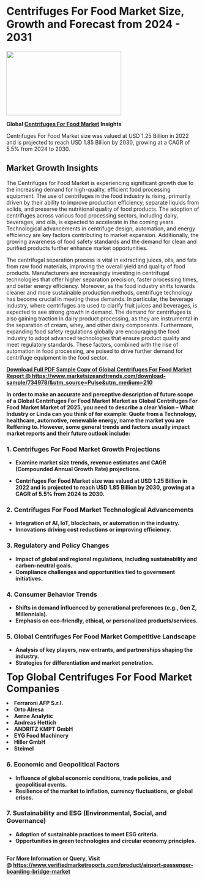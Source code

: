 <H1>Centrifuges For Food Market Size, Growth and Forecast from 2024 - 2031</H1><img class="aligncenter size-medium wp-image-584254" src="https://thirdeyenews.in/wp-content/uploads/2024/09/Global-Market-Research-300x168.jpeg" alt="" width="300" height="168" /><p><strong>Global&nbsp;<a href="https://www.marketsizeandtrends.com/download-sample/734978/&amp;utm_source=Pulse&amp;utm_medium=210">Centrifuges For Food Market</a> Insights</strong></p><p>Centrifuges For Food Market size was valued at USD 1.25 Billion in 2022 and is projected to reach USD 1.85 Billion by 2030, growing at a CAGR of 5.5% from 2024 to 2030.</p><p><!DOCTYPE html> <html lang="en"> <head> <meta charset="UTF-8"> <meta name="viewport" content="width=device-width, initial-scale=1.0"> <title>Centrifuges for Food Market Growth Insights</title> </head> <body> <h2>Market Growth Insights</h2> <p>The Centrifuges for Food Market is experiencing significant growth due to the increasing demand for high-quality, efficient food processing equipment. The use of centrifuges in the food industry is rising, primarily driven by their ability to improve production efficiency, separate liquids from solids, and preserve the nutritional quality of food products. The adoption of centrifuges across various food processing sectors, including dairy, beverages, and oils, is expected to accelerate in the coming years. Technological advancements in centrifuge design, automation, and energy efficiency are key factors contributing to market expansion. Additionally, the growing awareness of food safety standards and the demand for clean and purified products further enhance market opportunities.</p> <p><strong><a href="#"></a></strong></p> <p>The centrifugal separation process is vital in extracting juices, oils, and fats from raw food materials, improving the overall yield and quality of food products. Manufacturers are increasingly investing in centrifugal technologies that offer higher separation precision, faster processing times, and better energy efficiency. Moreover, as the food industry shifts towards cleaner and more sustainable production methods, centrifuge technology has become crucial in meeting these demands. In particular, the beverage industry, where centrifuges are used to clarify fruit juices and beverages, is expected to see strong growth in demand. The demand for centrifuges is also gaining traction in dairy product processing, as they are instrumental in the separation of cream, whey, and other dairy components. Furthermore, expanding food safety regulations globally are encouraging the food industry to adopt advanced technologies that ensure product quality and meet regulatory standards. These factors, combined with the rise of automation in food processing, are poised to drive further demand for centrifuge equipment in the food sector.</p> <p><strong><a href="#"></p><p><span class=""><strong>Download Full PDF Sample Copy of Global Centrifuges For Food Market Report</strong> @ <a href="https://www.marketsizeandtrends.com/download-sample/734978/&amp;utm_source=Pulse&amp;utm_medium=210" target="_blank">https://www.marketsizeandtrends.com/download-sample/734978/&amp;utm_source=Pulse&amp;utm_medium=210</a></span></p><p>In order to make an accurate and perceptive description of future scope of a Global&nbsp;Centrifuges For Food Market Market as Global&nbsp;Centrifuges For Food Market Market of 2025, you need to describe a clear Vision &ndash; What Industry or Linda can you think of for example: Quote from a Technology, healthcare, automotive, renewable energy, name the market you are Reffering to. However, some general trends and factors usually impact market reports and their future outlook include:</p><h3>1.&nbsp;<strong>Centrifuges For Food Market Growth Projections</strong></h3><ul><li>Examine market size trends, revenue estimates and CAGR (Compounded Annual Growth Rate) projections.</li><li><p>Centrifuges For Food Market size was valued at USD 1.25 Billion in 2022 and is projected to reach USD 1.85 Billion by 2030, growing at a CAGR of 5.5% from 2024 to 2030.</p></li></ul><h3>2.&nbsp;<strong>Centrifuges For Food Market Technological Advancements</strong></h3><ul><li>Integration of AI, IoT, blockchain, or automation in the industry.</li><li>Innovations driving cost reductions or improving efficiency.</li></ul><h3>3.&nbsp;<strong>Regulatory and Policy Changes</strong></h3><ul><li>Impact of global and regional regulations, including sustainability and carbon-neutral goals.</li><li>Compliance challenges and opportunities tied to government initiatives.</li></ul><h3>4.&nbsp;<strong>Consumer Behavior Trends</strong></h3><ul><li>Shifts in demand influenced by generational preferences (e.g., Gen Z, Millennials).</li><li>Emphasis on eco-friendly, ethical, or personalized products/services.</li></ul><h3>5.&nbsp;<strong>Global Centrifuges For Food Market Competitive Landscape</strong></h3><ul><li>Analysis of key players, new entrants, and partnerships shaping the industry.</li><li>Strategies for differentiation and market penetration.</li></ul><p data-pm-slice="1 1 []"><span style="color: inherit; font-family: inherit; font-size: 25px;">Top Global Centrifuges For Food Market Companies</span></p><div class="" data-test-id=""><p><li>Ferraroni AFP S.r.l.</li><li> Orto Alresa</li><li> Aerne Analytic</li><li> Andreas Hettich</li><li> ANDRITZ KMPT GmbH</li><li> EYG Food Machinery</li><li> Hiller GmbH</li><li> Steimel</li></p></div><h3>6.&nbsp;<strong>Economic and Geopolitical Factors</strong></h3><ul><li>Influence of global economic conditions, trade policies, and geopolitical events.</li><li>Resilience of the market to inflation, currency fluctuations, or global crises.</li></ul><h3>7.&nbsp;<strong>Sustainability and ESG (Environmental, Social, and Governance)</strong></h3><ul><li>Adoption of sustainable practices to meet ESG criteria.</li><li>Opportunities in green technologies and circular economy principles.</li></ul><h2><strong style="font-size: 14px;">For More Information or Query, Visit @&nbsp;</strong><a style="background-color: #ffffff; font-size: 14px;" href="https://www.marketsizeandtrends.com/report/centrifuges-for-food-market/" target="_blank">https://www.verifiedmarketreports.com/product/airport-passenger-boarding-bridge-market</a></h2>
